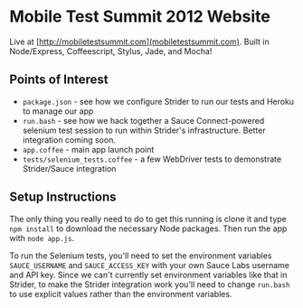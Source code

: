 Mobile Test Summit 2012 Website
=======================

Live at
[http://mobiletestsummit.com](mobiletestsummit.com). Built in Node/Express,
Coffeescript, Stylus, Jade, and Mocha!

Points of Interest
------------------
* `package.json` - see how we configure Strider to run our tests and Heroku to
  manage our app 
* `run.bash` - see how we hack together a Sauce Connect-powered selenium test
  session to run within Strider's infrastructure. Better integration coming soon.
* `app.coffee` - main app launch point 
* `tests/selenium_tests.coffee` - a few WebDriver tests to demonstrate
  Strider/Sauce integration 

Setup Instructions
------------------
The only thing you really need to do to get this running is clone it and type
`npm install` to download the necessary Node packages. Then run the app with
`node app.js`.

To run the Selenium tests, you'll need to set the environment variables
`SAUCE_USERNAME` and `SAUCE_ACCESS_KEY` with your own Sauce Labs username and
API key. Since we can't currently set environment variables like that in
Strider, to make the Strider integration work you'll need to change `run.bash`
to use explicit values rather than the environment variables.
